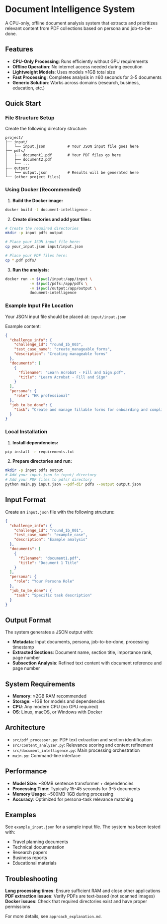 # Document Intelligence System

A CPU-only, offline document analysis system that extracts and prioritizes relevant content from PDF collections based on persona and job-to-be-done.

## Features

- **CPU-Only Processing**: Runs efficiently without GPU requirements
- **Offline Operation**: No internet access needed during execution
- **Lightweight Models**: Uses models ≤1GB total size
- **Fast Processing**: Completes analysis in ≤60 seconds for 3-5 documents
- **Generic Solution**: Works across domains (research, business, education, etc.)

## Quick Start

### File Structure Setup

Create the following directory structure:

```
project/
├── input/
│   └── input.json          # Your JSON input file goes here
├── pdfs/
│   ├── document1.pdf       # Your PDF files go here
│   ├── document2.pdf
│   └── ...
├── output/
│   └── output.json         # Results will be generated here
└── (other project files)
```

### Using Docker (Recommended)

1. **Build the Docker image:**
```bash
docker build -t document-intelligence .
```

2. **Create directories and add your files:**
```bash
# Create the required directories
mkdir -p input pdfs output

# Place your JSON input file here:
cp your_input.json input/input.json

# Place your PDF files here:
cp *.pdf pdfs/
```

3. **Run the analysis:**
```bash
docker run -v $(pwd)/input:/app/input \
           -v $(pwd)/pdfs:/app/pdfs \
           -v $(pwd)/output:/app/output \
           document-intelligence
```

### Example Input File Location

Your JSON input file should be placed at: `input/input.json`

Example content:
```json
{
  "challenge_info": {
    "challenge_id": "round_1b_003",
    "test_case_name": "create_manageable_forms",
    "description": "Creating manageable forms"
  },
  "documents": [
    {
      "filename": "Learn Acrobat - Fill and Sign.pdf",
      "title": "Learn Acrobat - Fill and Sign"
    }
  ],
  "persona": {
    "role": "HR professional"
  },
  "job_to_be_done": {
    "task": "Create and manage fillable forms for onboarding and compliance."
  }
}
```

### Local Installation

1. **Install dependencies:**
```bash
pip install -r requirements.txt
```

2. **Prepare directories and run:**
```bash
mkdir -p input pdfs output
# Add your input.json to input/ directory
# Add your PDF files to pdfs/ directory
python main.py input.json --pdf-dir pdfs --output output.json
```

## Input Format

Create an `input.json` file with the following structure:

```json
{
  "challenge_info": {
    "challenge_id": "round_1b_001",
    "test_case_name": "example_case",
    "description": "Example analysis"
  },
  "documents": [
    {
      "filename": "document1.pdf",
      "title": "Document 1 Title"
    }
  ],
  "persona": {
    "role": "Your Persona Role"
  },
  "job_to_be_done": {
    "task": "Specific task description"
  }
}
```

## Output Format

The system generates a JSON output with:

- **Metadata**: Input documents, persona, job-to-be-done, processing timestamp
- **Extracted Sections**: Document name, section title, importance rank, page number
- **Subsection Analysis**: Refined text content with document reference and page number

## System Requirements

- **Memory**: ≤2GB RAM recommended
- **Storage**: ~1GB for models and dependencies
- **CPU**: Any modern CPU (no GPU required)
- **OS**: Linux, macOS, or Windows with Docker

## Architecture

- `src/pdf_processor.py`: PDF text extraction and section identification
- `src/content_analyzer.py`: Relevance scoring and content refinement
- `src/document_intelligence.py`: Main processing orchestration
- `main.py`: Command-line interface

## Performance

- **Model Size**: ~80MB sentence transformer + dependencies
- **Processing Time**: Typically 15-45 seconds for 3-5 documents
- **Memory Usage**: ~500MB-1GB during processing
- **Accuracy**: Optimized for persona-task relevance matching

## Examples

See `example_input.json` for a sample input file. The system has been tested with:

- Travel planning documents
- Technical documentation
- Research papers
- Business reports
- Educational materials

## Troubleshooting

**Long processing times**: Ensure sufficient RAM and close other applications
**PDF extraction issues**: Verify PDFs are text-based (not scanned images)
**Docker issues**: Check that required directories exist and have proper permissions

For more details, see `approach_explanation.md`.
